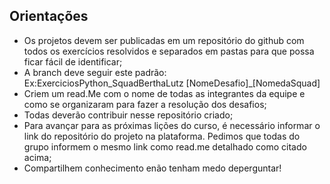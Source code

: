 ## Orientações
- Os projetos devem ser publicadas em um repositório do github com todos os exercícios resolvidos e separados em pastas para que possa ficar fácil de identificar;
- A branch deve seguir este padrão: Ex:ExerciciosPython_SquadBerthaLutz [NomeDesafio]_[NomedaSquad]
- Criem um read.Me com o nome de todas as integrantes da equipe e como se organizaram para fazer a resolução dos desafios;
- Todas deverão contribuir nesse repositório criado;
- Para avançar para as próximas lições do curso, é necessário informar o link do repositório do projeto na plataforma. Pedimos que todas do grupo informem o mesmo link como read.me detalhado como citado acima;
- Compartilhem conhecimento enão tenham medo deperguntar!
